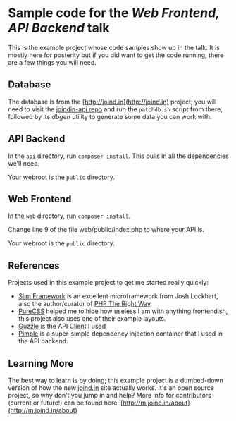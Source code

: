 Sample code for the *Web Frontend, API Backend* talk
====================================================

This is the example project whose code samples show up in the talk.  It is mostly here for posterity but if you did want to get the code running, there are a few things you will need.

Database
--------

The database is from the [http://joind.in](http://joind.in) project; you will need to visit the [joindin-api repo](https://github.com/joindin/joindin-api) and run the `patchdb.sh` script from there, followed by its *dbgen* utility to generate some data you can work with.

API Backend
-----------

In the `api` directory, run `composer install`.  This pulls in all the dependencies we'll need.

Your webroot is the `public` directory.

Web Frontend
------------

In the `web` directory, run `composer install`.

Change line 9 of the file web/public/index.php to where your API is.

Your webroot is the `public` directory.

References
----------

Projects used in this example project to get me started really quickly:

 - [Slim Framework](http://www.slimframework.com/) is an excellent microframework from Josh Lockhart, also the author/curator of [PHP The Right Way](http://www.phptherightway.com/).
 - [PureCSS](http://purecss.io/) helped me to hide how useless I am with anything frontendish, this project also uses one of their example layouts.
 - [Guzzle](http://docs.guzzlephp.org/en/latest) is the API Client I used
 - [Pimple](http://pimple.sensiolabs.org/) is a super-simple dependency injection container that I used in the API backend.

Learning More
-------------

The best way to learn is by doing; this example project is a dumbed-down version of how the new [joind.in](http://m.joind.in) site actually works.  It's an open source project, so why don't you jump in and help?  More info for contributors (current or future!) can be found here: [http://m.joind.in/about](http://m.joind.in/about)
